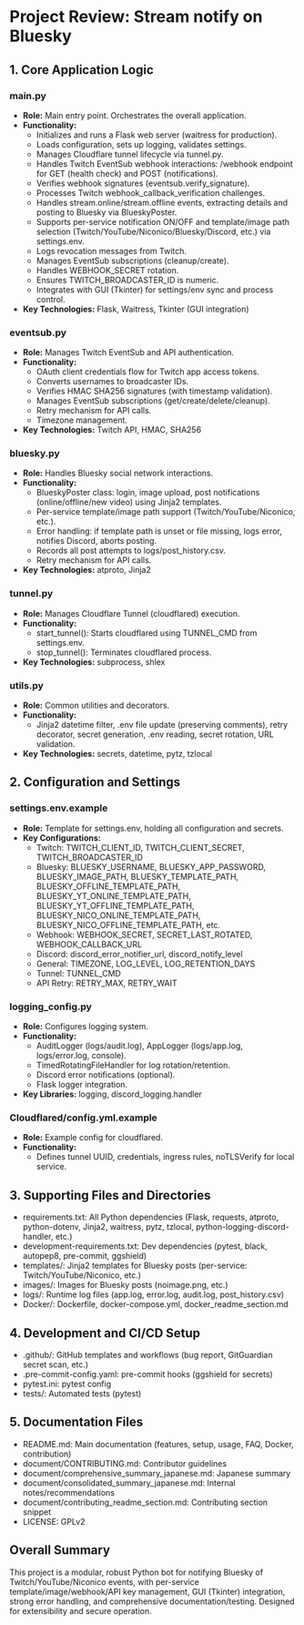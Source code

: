 # Project Review: Stream notify on Bluesky

## 1. Core Application Logic

### main.py
- **Role:** Main entry point. Orchestrates the overall application.
- **Functionality:**
  - Initializes and runs a Flask web server (waitress for production).
  - Loads configuration, sets up logging, validates settings.
  - Manages Cloudflare tunnel lifecycle via tunnel.py.
  - Handles Twitch EventSub webhook interactions: /webhook endpoint for GET (health check) and POST (notifications).
  - Verifies webhook signatures (eventsub.verify_signature).
  - Processes Twitch webhook_callback_verification challenges.
  - Handles stream.online/stream.offline events, extracting details and posting to Bluesky via BlueskyPoster.
  - Supports per-service notification ON/OFF and template/image path selection (Twitch/YouTube/Niconico/Bluesky/Discord, etc.) via settings.env.
  - Logs revocation messages from Twitch.
  - Manages EventSub subscriptions (cleanup/create).
  - Handles WEBHOOK_SECRET rotation.
  - Ensures TWITCH_BROADCASTER_ID is numeric.
  - Integrates with GUI (Tkinter) for settings/env sync and process control.
- **Key Technologies:** Flask, Waitress, Tkinter (GUI integration)

### eventsub.py
- **Role:** Manages Twitch EventSub and API authentication.
- **Functionality:**
  - OAuth client credentials flow for Twitch app access tokens.
  - Converts usernames to broadcaster IDs.
  - Verifies HMAC SHA256 signatures (with timestamp validation).
  - Manages EventSub subscriptions (get/create/delete/cleanup).
  - Retry mechanism for API calls.
  - Timezone management.
- **Key Technologies:** Twitch API, HMAC, SHA256

### bluesky.py
- **Role:** Handles Bluesky social network interactions.
- **Functionality:**
  - BlueskyPoster class: login, image upload, post notifications (online/offline/new video) using Jinja2 templates.
  - Per-service template/image path support (Twitch/YouTube/Niconico, etc.).
  - Error handling: if template path is unset or file missing, logs error, notifies Discord, aborts posting.
  - Records all post attempts to logs/post_history.csv.
  - Retry mechanism for API calls.
- **Key Technologies:** atproto, Jinja2

### tunnel.py
- **Role:** Manages Cloudflare Tunnel (cloudflared) execution.
- **Functionality:**
  - start_tunnel(): Starts cloudflared using TUNNEL_CMD from settings.env.
  - stop_tunnel(): Terminates cloudflared process.
- **Key Technologies:** subprocess, shlex

### utils.py
- **Role:** Common utilities and decorators.
- **Functionality:**
  - Jinja2 datetime filter, .env file update (preserving comments), retry decorator, secret generation, .env reading, secret rotation, URL validation.
- **Key Technologies:** secrets, datetime, pytz, tzlocal

## 2. Configuration and Settings

### settings.env.example
- **Role:** Template for settings.env, holding all configuration and secrets.
- **Key Configurations:**
  - Twitch: TWITCH_CLIENT_ID, TWITCH_CLIENT_SECRET, TWITCH_BROADCASTER_ID
  - Bluesky: BLUESKY_USERNAME, BLUESKY_APP_PASSWORD, BLUESKY_IMAGE_PATH, BLUESKY_TEMPLATE_PATH, BLUESKY_OFFLINE_TEMPLATE_PATH, BLUESKY_YT_ONLINE_TEMPLATE_PATH, BLUESKY_YT_OFFLINE_TEMPLATE_PATH, BLUESKY_NICO_ONLINE_TEMPLATE_PATH, BLUESKY_NICO_OFFLINE_TEMPLATE_PATH, etc.
  - Webhook: WEBHOOK_SECRET, SECRET_LAST_ROTATED, WEBHOOK_CALLBACK_URL
  - Discord: discord_error_notifier_url, discord_notify_level
  - General: TIMEZONE, LOG_LEVEL, LOG_RETENTION_DAYS
  - Tunnel: TUNNEL_CMD
  - API Retry: RETRY_MAX, RETRY_WAIT

### logging_config.py
- **Role:** Configures logging system.
- **Functionality:**
  - AuditLogger (logs/audit.log), AppLogger (logs/app.log, logs/error.log, console).
  - TimedRotatingFileHandler for log rotation/retention.
  - Discord error notifications (optional).
  - Flask logger integration.
- **Key Libraries:** logging, discord_logging.handler

### Cloudflared/config.yml.example
- **Role:** Example config for cloudflared.
- **Functionality:**
  - Defines tunnel UUID, credentials, ingress rules, noTLSVerify for local service.

## 3. Supporting Files and Directories

- requirements.txt: All Python dependencies (Flask, requests, atproto, python-dotenv, Jinja2, waitress, pytz, tzlocal, python-logging-discord-handler, etc.)
- development-requirements.txt: Dev dependencies (pytest, black, autopep8, pre-commit, ggshield)
- templates/: Jinja2 templates for Bluesky posts (per-service: Twitch/YouTube/Niconico, etc.)
- images/: Images for Bluesky posts (noimage.png, etc.)
- logs/: Runtime log files (app.log, error.log, audit.log, post_history.csv)
- Docker/: Dockerfile, docker-compose.yml, docker_readme_section.md

## 4. Development and CI/CD Setup

- .github/: GitHub templates and workflows (bug report, GitGuardian secret scan, etc.)
- .pre-commit-config.yaml: pre-commit hooks (ggshield for secrets)
- pytest.ini: pytest config
- tests/: Automated tests (pytest)

## 5. Documentation Files

- README.md: Main documentation (features, setup, usage, FAQ, Docker, contribution)
- document/CONTRIBUTING.md: Contributor guidelines
- document/comprehensive_summary_japanese.md: Japanese summary
- document/consolidated_summary_japanese.md: Internal notes/recommendations
- document/contributing_readme_section.md: Contributing section snippet
- LICENSE: GPLv2

## Overall Summary

This project is a modular, robust Python bot for notifying Bluesky of Twitch/YouTube/Niconico events, with per-service template/image/webhook/API key management, GUI (Tkinter) integration, strong error handling, and comprehensive documentation/testing. Designed for extensibility and secure operation.

